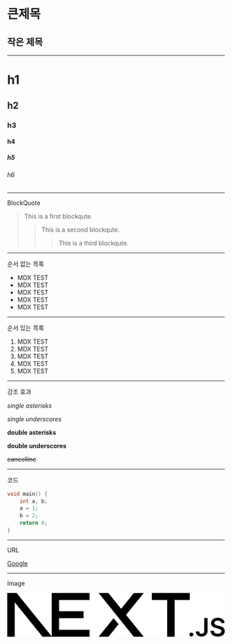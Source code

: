 큰제목
========

작은 제목
----------

***

# h1
## h2
### h3
#### h4
##### h5
###### h6

***
BlockQuote

> This is a first blockqute.
>	> This is a second blockqute.
>	>	> This is a third blockqute.

***
순서 없는 목록

* MDX TEST
* MDX TEST
* MDX TEST
* MDX TEST
* MDX TEST

***
순서 있는 목록

1. MDX TEST
2. MDX TEST
3. MDX TEST
4. MDX TEST
5. MDX TEST

***
강조 효과

*single asterisks*

_single underscores_

**double asterisks**

__double underscores__

~~cancelline~~

***

코드
```C
void main() {
    int a, b;
    a = 1;
    b = 2;
    return 0;
}
```

***
URL

[Google](https://www.google.com/)

***
Image

![Alt Text](../next.svg)